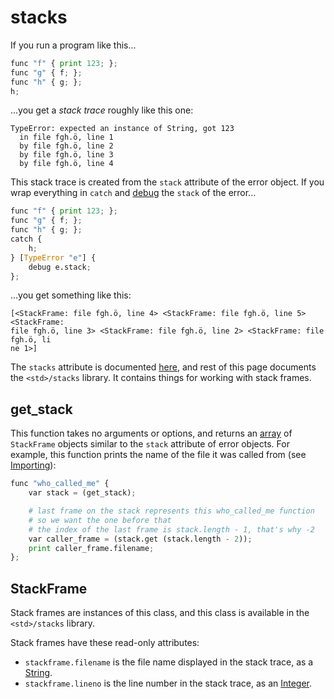 # stacks

If you run a program like this...

```python
func "f" { print 123; };
func "g" { f; };
func "h" { g; };
h;
```

...you get a *stack trace* roughly like this one:

```
TypeError: expected an instance of String, got 123
  in file fgh.ö, line 1
  by file fgh.ö, line 2
  by file fgh.ö, line 3
  by file fgh.ö, line 4
```

This stack trace is created from the `stack` attribute of the error object. If
you wrap everything in `catch` and [debug](../builtins.md#debug) the `stack` of
the error...

```python
func "f" { print 123; };
func "g" { f; };
func "h" { g; };
catch {
    h;
} [TypeError "e"] {
    debug e.stack;
};
```

...you get something like this:

```
[<StackFrame: file fgh.ö, line 4> <StackFrame: file fgh.ö, line 5> <StackFrame:
file fgh.ö, line 3> <StackFrame: file fgh.ö, line 2> <StackFrame: file fgh.ö, li
ne 1>]
```

The `stacks` attribute is documented [here](../errors.md), and rest of this
page documents the `<std>/stacks` library. It contains things for working
with stack frames.


## get_stack

This function takes no arguments or options, and returns an
[array](../builtins.md) of `StackFrame` objects similar to the `stack`
attribute of error objects. For example, this function prints the name of the
file it was called from (see [Importing](../importing.md)):

```python
func "who_called_me" {
    var stack = (get_stack);

    # last frame on the stack represents this who_called_me function
    # so we want the one before that
    # the index of the last frame is stack.length - 1, that's why -2
    var caller_frame = (stack.get (stack.length - 2));
    print caller_frame.filename;
};
```


## StackFrame

Stack frames are instances of this class, and this class is available in the
`<std>/stacks` library.

Stack frames have these read-only attributes:
- `stackframe.filename` is the file name displayed in the stack trace, as a
  [String](../builtins.md#string).
- `stackframe.lineno` is the line number in the stack trace, as an
  [Integer](../builtins.md#integer).
